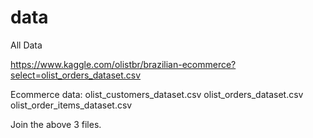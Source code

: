 # data
All Data

https://www.kaggle.com/olistbr/brazilian-ecommerce?select=olist_orders_dataset.csv

Ecommerce data:
olist_customers_dataset.csv
olist_orders_dataset.csv
olist_order_items_dataset.csv

Join the above 3 files.
